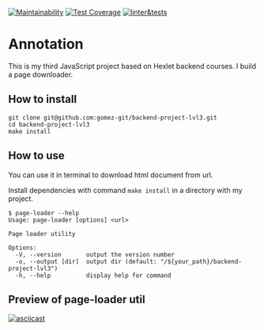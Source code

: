 [![Maintainability](https://api.codeclimate.com/v1/badges/76abc2dc9de7be4330a7/maintainability)](https://codeclimate.com/github/gomez-git/backend-project-lvl3/maintainability)
[![Test Coverage](https://api.codeclimate.com/v1/badges/76abc2dc9de7be4330a7/test_coverage)](https://codeclimate.com/github/gomez-git/backend-project-lvl3/test_coverage)
[![linter&tests](https://github.com/gomez-git/backend-project-lvl3/actions/workflows/linter-tests.yml/badge.svg?branch=main)](https://github.com/gomez-git/backend-project-lvl3/actions/workflows/linter-tests.yml)
# Annotation
This is my third JavaScript project based on Hexlet backend courses. I build a page downloader. 
## How to install
```
git clone git@github.com:gomez-git/backend-project-lvl3.git
cd backend-project-lvl3
make install
```
## How to use
You can use it in terminal to download html document from url.

Install dependencies with command `make install` in a directory with my project.
```
$ page-loader --help
Usage: page-loader [options] <url>

Page loader utility

Options:
  -V, --version       output the version number
  -o, --output [dir]  output dir (default: "/${your_path}/backend-project-lvl3")
  -h, --help          display help for command
```
## Preview of page-loader util
[![asciicast](https://asciinema.org/a/CpSaMbrnGM90hSvpjUYhUMCsH.svg)](https://asciinema.org/a/CpSaMbrnGM90hSvpjUYhUMCsH)
